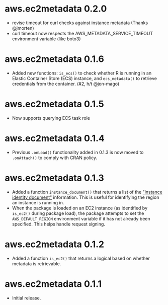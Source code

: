 # aws.ec2metadata 0.2.0

* revise timeout for curl checks against instance metadata (Thanks @jmorten)
* curl timeout now respects the AWS_METADATA_SERVICE_TIMEOUT environment variable (like boto3)

# aws.ec2metadata 0.1.6

* Added new functions: `is_ecs()` to check whether R is running in an Elastic Container Store (ECS) instance, and `ecs_metadata()` to retrieve credentials from the container. (#2, h/t @jon-mago)

# aws.ec2metadata 0.1.5

* Now supports querying ECS task role

# aws.ec2metadata 0.1.4

* Previous `.onLoad()` functionality added in 0.1.3 is now moved to `.onAttach()` to comply with CRAN policy.

# aws.ec2metadata 0.1.3

* Added a function `instance_document()` that returns a list of the ["instance identity document"](http://docs.aws.amazon.com/AWSEC2/latest/UserGuide/instance-identity-documents.html) information. This is useful for identifying the region an instance is running in.
* When the package is loaded on an EC2 instance (as identified by `is_ec2()` during package load), the package attempts to set the `AWS_DEFAULT_REGION` environment variable if it has not already been specified. This helps handle request signing.

# aws.ec2metadata 0.1.2

* Added a function `is_ec2()` that returns a logical based on whether metadata is retrievable.

# aws.ec2metadata 0.1.1

* Initial release.
